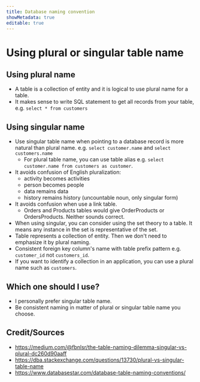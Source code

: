 ```yaml
---
title: Database naming convention
showMetadata: true
editable: true
---
```


# Using plural or singular table name

## Using plural name

- A table is a collection of entity and it is logical to use plural name for a table.
- It makes sense to write SQL statement to get all records from your table, e.g. `select * from customers`

## Using singular name

- Use singular table name when pointing to a database record is more natural than plural name. e.g.
  `select customer.name` and `select customers.name`
  - For plural table name, you can use table alias e.g. `select customer.name from customers as customer`.
- It avoids confusion of English pluralization:
  - activity becomes activities
  - person becomes people
  - data remains data
  - history remains history (uncountable noun, only singular form)
- It avoids confusion when use a link table.
  - Orders and Products tables would give OrderProducts or OrdersProducts. Neither sounds correct.
- When using singular, you can consider using the set theory to a table.
  It means any instance in the set is representative of the set.
- Table represents a collection of entity. Then we don't need to emphasize it by plural naming.
- Consistent foreign key column's name with table prefix pattern e.g. `customer_id` not `customers_id`.
- If you want to identify a collection in an application, you can use a plural name such as `customers`.

## Which one should I use?

- I personally prefer singular table name.
- Be consistent naming in matter of plural or singular table name you choose.

## Credit/Sources

- https://medium.com/@fbnlsr/the-table-naming-dilemma-singular-vs-plural-dc260d90aaff
- https://dba.stackexchange.com/questions/13730/plural-vs-singular-table-name
- https://www.databasestar.com/database-table-naming-conventions/
